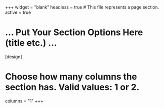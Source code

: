 +++
widget = "blank"
headless = true  # This file represents a page section.
active = true

# ... Put Your Section Options Here (title etc.) ...

[design]
  # Choose how many columns the section has. Valid values: 1 or 2.
  columns = "1"
+++